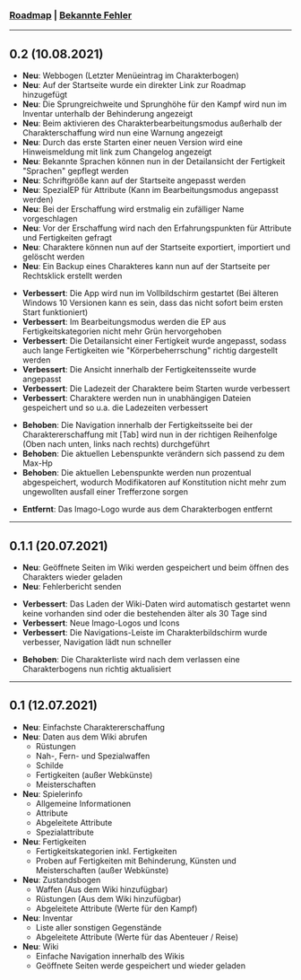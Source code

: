 ### [Roadmap](https://github.com/christophergoltz/imago-app/blob/develop/ROADMAP.md) | [Bekannte Fehler](https://github.com/christophergoltz/imago-app/issues?q=is%3Aissue+is%3Aopen+label%3Abug)

---
## 0.2 (10.08.2021)

- **Neu**: Webbogen (Letzter Menüeintrag im Charakterbogen)
- **Neu**: Auf der Startseite wurde ein direkter Link zur Roadmap hinzugefügt
- **Neu**: Die Sprungreichweite und Sprunghöhe für den Kampf wird nun im Inventar unterhalb der Behinderung angezeigt
- **Neu**: Beim aktivieren des Charakterbearbeitungsmodus außerhalb der Charakterschaffung wird nun eine Warnung angezeigt
- **Neu**: Durch das erste Starten einer neuen Version wird eine Hinweismeldung mit link zum Changelog angezeigt
- **Neu**: Bekannte Sprachen können nun in der Detailansicht der Fertigkeit "Sprachen" gepflegt werden
- **Neu**: Schriftgröße kann auf der Startseite angepasst werden
- **Neu**: SpezialEP für Attribute (Kann im Bearbeitungsmodus angepasst werden)
- **Neu**: Bei der Erschaffung wird erstmalig ein zufälliger Name vorgeschlagen
- **Neu**: Vor der Erschaffung wird nach den Erfahrungspunkten für Attribute und Fertigkeiten gefragt
- **Neu**: Charaktere können nun auf der Startseite exportiert, importiert und gelöscht werden
- **Neu**: Ein Backup eines Charakteres kann nun auf der Startseite per Rechtsklick erstellt werden

<!-- -->

- **Verbessert**: Die App wird nun im Vollbildschirm gestartet (Bei älteren Windows 10 Versionen kann es sein, dass das nicht sofort beim ersten Start funktioniert)
- **Verbessert**: Im Bearbeitungsmodus werden die EP aus Fertigkeitskategorien nicht mehr Grün hervorgehoben
- **Verbessert**: Die Detailansicht einer Fertigkeit wurde angepasst, sodass auch lange Fertigkeiten wie "Körperbeherrschung" richtig dargestellt werden
- **Verbessert**: Die Ansicht innerhalb der Fertigkeitensseite wurde angepasst
- **Verbessert**: Die Ladezeit der Charaktere beim Starten wurde verbessert
- **Verbessert**: Charaktere werden nun in unabhängigen Dateien gespeichert und so u.a. die Ladezeiten verbessert

<!-- -->

- **Behoben**: Die Navigation innerhalb der Fertigkeitsseite bei der Charaktererschaffung mit [Tab] wird nun in der richtigen Reihenfolge (Oben nach unten, links nach rechts) durchgeführt
- **Behoben**: Die aktuellen Lebenspunkte verändern sich passend zu dem Max-Hp
- **Behoben**: Die aktuellen Lebenspunkte werden nun prozentual abgespeichert, wodurch Modifikatoren auf Konstitution nicht mehr zum ungewollten ausfall einer Trefferzone sorgen

<!-- -->

- **Entfernt**: Das Imago-Logo wurde aus dem Charakterbogen entfernt

---
## 0.1.1 (20.07.2021)

- **Neu**: Geöffnete Seiten im Wiki werden gespeichert und beim öffnen des Charakters wieder geladen
- **Neu**: Fehlerbericht senden
  
<!-- -->
 
- **Verbessert**: Das Laden der Wiki-Daten wird automatisch gestartet wenn keine vorhanden sind oder die bestehenden älter als 30 Tage sind
- **Verbessert**: Neue Imago-Logos und Icons
- **Verbessert**: Die Navigations-Leiste im Charakterbildschirm wurde verbesser, Navigation lädt nun schneller

<!-- -->

- **Behoben**: Die Charakterliste wird nach dem verlassen eine Charakterbogens nun richtig aktualisiert

--- 
## 0.1 (12.07.2021)
- **Neu**: Einfachste Charaktererschaffung
- **Neu**: Daten aus dem Wiki abrufen
    - Rüstungen
    - Nah-, Fern- und Spezialwaffen
    - Schilde
    - Fertigkeiten (außer Webkünste)
    - Meisterschaften
- **Neu**: Spielerinfo
    - Allgemeine Informationen
    - Attribute
    - Abgeleitete Attribute
    - Spezialattribute
- **Neu**: Fertigkeiten
    - Fertigkeitskategorien inkl. Fertigkeiten
    - Proben auf Fertigkeiten mit Behinderung, Künsten und Meisterschaften (außer Webkünste)
- **Neu**: Zustandsbogen
    - Waffen (Aus dem Wiki hinzufügbar)
    - Rüstungen (Aus dem Wiki hinzufügbar)
    - Abgeleitete Attribute (Werte für den Kampf)
- **Neu**: Inventar
    - Liste aller sonstigen Gegenstände
    - Abgeleitete Attribute (Werte für das Abenteuer / Reise)
- **Neu**: Wiki
    - Einfache Navigation innerhalb des Wikis
    - Geöffnete Seiten werde gespeichert und wieder geladen